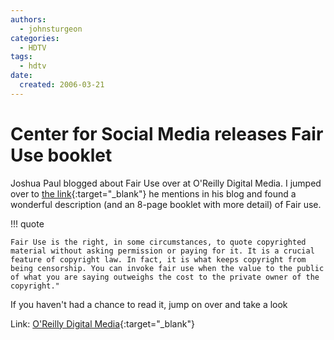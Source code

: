 ```yaml
---
authors:
  - johnsturgeon
categories:
  - HDTV
tags:
  - hdtv
date: 
  created: 2006-03-21
---
```


# Center for Social Media releases Fair Use booklet
Joshua Paul blogged about Fair Use over at O'Reilly Digital Media. I jumped over to [the link](http://www.centerforsocialmedia.org/fairuse.htm){:target="_blank"} he mentions in his blog and found a wonderful description (and an 8-page booklet with more detail) of Fair use.  

<!-- more -->

!!! quote

    Fair Use is the right, in some circumstances, to quote copyrighted material without asking permission or paying for it. It is a crucial feature of copyright law. In fact, it is what keeps copyright from being censorship. You can invoke fair use when the value to the public of what you are saying outweighs the cost to the private owner of the copyright."  

  
If you haven't had a chance to read it, jump on over and take a look  
  
Link: [O'Reilly Digital Media](http://www.oreillynet.com/digitalmedia/blog/2006/03/fair_use.html){:target="_blank"}
